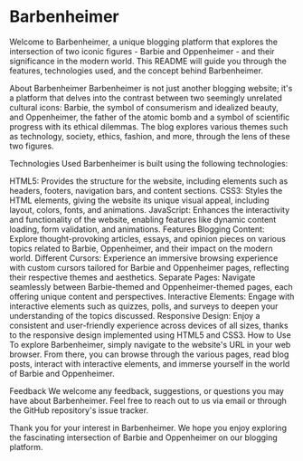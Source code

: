 # Barbenheimer
Welcome to Barbenheimer, a unique blogging platform that explores the intersection of two iconic figures - Barbie and Oppenheimer - and their significance in the modern world. This README will guide you through the features, technologies used, and the concept behind Barbenheimer.

About Barbenheimer
Barbenheimer is not just another blogging website; it's a platform that delves into the contrast between two seemingly unrelated cultural icons: Barbie, the symbol of consumerism and idealized beauty, and Oppenheimer, the father of the atomic bomb and a symbol of scientific progress with its ethical dilemmas. The blog explores various themes such as technology, society, ethics, fashion, and more, through the lens of these two figures.

Technologies Used
Barbenheimer is built using the following technologies:

HTML5: Provides the structure for the website, including elements such as headers, footers, navigation bars, and content sections.
CSS3: Styles the HTML elements, giving the website its unique visual appeal, including layout, colors, fonts, and animations.
JavaScript: Enhances the interactivity and functionality of the website, enabling features like dynamic content loading, form validation, and animations.
Features
Blogging Content: Explore thought-provoking articles, essays, and opinion pieces on various topics related to Barbie, Oppenheimer, and their impact on the modern world.
Different Cursors: Experience an immersive browsing experience with custom cursors tailored for Barbie and Oppenheimer pages, reflecting their respective themes and aesthetics.
Separate Pages: Navigate seamlessly between Barbie-themed and Oppenheimer-themed pages, each offering unique content and perspectives.
Interactive Elements: Engage with interactive elements such as quizzes, polls, and surveys to deepen your understanding of the topics discussed.
Responsive Design: Enjoy a consistent and user-friendly experience across devices of all sizes, thanks to the responsive design implemented using HTML5 and CSS3.
How to Use
To explore Barbenheimer, simply navigate to the website's URL in your web browser. From there, you can browse through the various pages, read blog posts, interact with interactive elements, and immerse yourself in the world of Barbie and Oppenheimer.

Feedback
We welcome any feedback, suggestions, or questions you may have about Barbenheimer. Feel free to reach out to us via email or through the GitHub repository's issue tracker.

Thank you for your interest in Barbenheimer. We hope you enjoy exploring the fascinating intersection of Barbie and Oppenheimer on our blogging platform.
